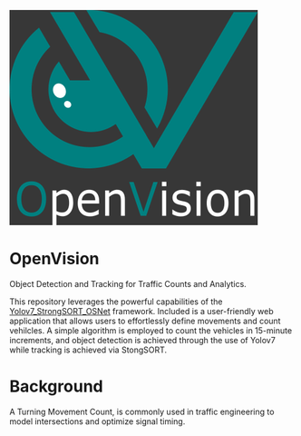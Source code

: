 ![OpenVision](https://github.com/joshkuminski/OpenVision/blob/main/OpenVisionB.png?raw=true)

# OpenVision
Object Detection and Tracking for Traffic Counts and Analytics.

This repository leverages the powerful capabilities of the [Yolov7_StrongSORT_OSNet](https://github.com/mikel-brostrom/Yolov7_StrongSORT_OSNet) framework. Included is a user-friendly web application that allows users to effortlessly define movements and count vehilcles. A simple algorithm is employed to count the vehicles in 15-minute increments, and object detection is achieved through the use of Yolov7 while tracking is achieved via StongSORT. 

# Background
A Turning Movement Count, is commonly used in traffic engineering to model intersections and optimize signal timing.


